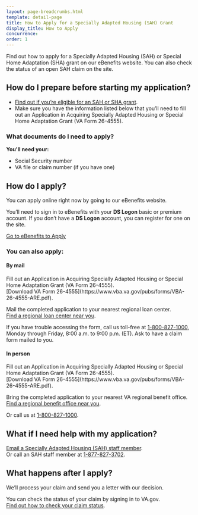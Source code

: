 ```yaml
---
layout: page-breadcrumbs.html
template: detail-page
title: How to Apply for a Specially Adapted Housing (SAH) Grant
display_title: How to Apply
concurrence:
order: 1
---
```


<div itemscope itemtype ="http://schema.org/HowTo">
<div class="va-introtext" itemprop="description">

Find out how to apply for a Specially Adapted Housing (SAH) or Special Home Adaptation (SHA) grant on our eBenefits website. You can also check the status of an open SAH claim on the site.

</div>

<div itemscope itemtype="http://schema.org/Question">
<h2 itemprop="name">How do I prepare before starting my application?</h2>
<div itemprop="acceptedAnswer" itemscope itemtype="http://schema.org/Answer">
<div itemprop="text">
<ul>

<li><a href="/housing-assistance/disability-housing-grants/">Find out if you’re eligible for an SAH or SHA grant</a>.</li>

<li>Make sure you have the information listed below that you’ll need to fill out an  Application in Acquiring Specially Adapted Housing or Special Home Adaptation Grant (VA Form 26-4555).</li>
</div>
</div>
</div>

<div class="feature" markdown="1" itemprop="steps" itemscope itemtype ="http://schema.org/HowToSection">

<h3 itemprop="name">What documents do I need to apply?</h3>
<div itemprop="itemListElement">
 <b>You'll need your:</b>
<ul>
<li>Social Security number</li>
<li>VA file or claim number (if you have one)</li>
</ul>


</div>
</div>

<div itemprop="steps" itemscope itemtype ="http://schema.org/HowToSection">

<h2 itemprop="name">How do I apply?</h2>
<div itemprop="itemListElement">
You can apply online right now by going to our eBenefits website.

You’ll need to sign in to eBenefits with your <b>DS Logon</b> basic or premium account. If you don’t have a <b>DS Logon</b> account, you can register for one on the site.

<a class="usa-button-primary va-button-primary" href="https://www.ebenefits.va.gov/ebenefits/about/feature?feature=sah-grant">Go to eBenefits to Apply</a></div>
</div>

<div itemprop="steps" itemscope itemtype ="http://schema.org/HowToSection">

<h3 itemprop="name">You can also apply:</h3>
<div itemprop="itemListElement">

<h4>By mail</h4>
Fill out an Application in Acquiring Specially Adapted Housing or Special Home Adaptation Grant (VA Form 26-4555). <br>
[Download VA Form 26-4555](https://www.vba.va.gov/pubs/forms/VBA-26-4555-ARE.pdf). <br>

Mail the completed application to your nearest regional loan center. <br>
[Find a regional loan center near you](https://www.benefits.va.gov/HOMELOANS/contact_rlc_info.asp). <br>

If you have trouble accessing the form, call us toll-free at <a href="tel:+18008271000">1-800-827-1000</a>, Monday through Friday, 8:00 a.m. to 9:00 p.m. (ET). Ask to have a claim form mailed to you.

<h4>In person</h4>
Fill out an Application in Acquiring Specially Adapted Housing or Special Home Adaptation Grant (VA Form 26-4555). <br>
[Download VA Form 26-4555](https://www.vba.va.gov/pubs/forms/VBA-26-4555-ARE.pdf). <br>

Bring the completed application to your nearest VA regional benefit office. <br>
<a href="#">Find a regional benefit office near you</a>.

Or call us at <a href="tel:+18008271000">1-800-827-1000</a>.

</div>
</div>

<h2 itemprop="name">What if I need help with my application?</h2>
<div itemprop="itemListElement">

<a href="mailto:sahinfo.vbaco@va.gov">Email a Specially Adapted Housing (SAH) staff member</a>. <br>
Or call an SAH staff member at <a href="tel:+18778273702">1-877-827-3702</a>.
</div>
</div>

<h2 itemprop="name">What happens after I apply?</h2>
<div itemprop="itemListElement">
We’ll process your claim and send you a letter with our decision.

You can check the status of your claim by signing in to VA.gov. <br>
<a href="https://preview.va.gov/claim-or-appeal-status/">Find out how to check your claim status</a>.

</div>
</div>
</div>
